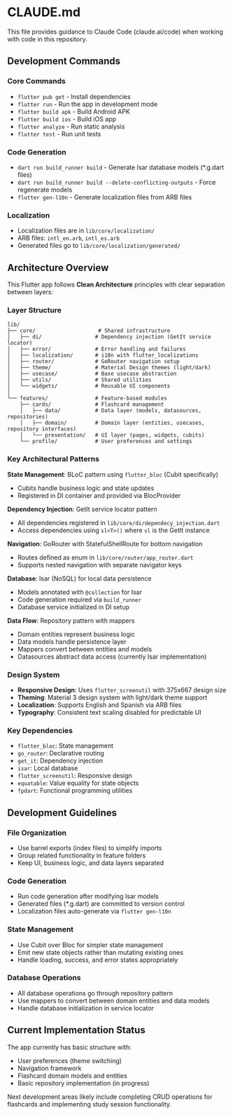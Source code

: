 # CLAUDE.md

This file provides guidance to Claude Code (claude.ai/code) when working with code in this repository.

## Development Commands

### Core Commands
- `flutter pub get` - Install dependencies
- `flutter run` - Run the app in development mode
- `flutter build apk` - Build Android APK
- `flutter build ios` - Build iOS app
- `flutter analyze` - Run static analysis
- `flutter test` - Run unit tests

### Code Generation
- `dart run build_runner build` - Generate Isar database models (*.g.dart files)
- `dart run build_runner build --delete-conflicting-outputs` - Force regenerate models
- `flutter gen-l10n` - Generate localization files from ARB files

### Localization
- Localization files are in `lib/core/localization/`
- ARB files: `intl_en.arb`, `intl_es.arb`
- Generated files go to `lib/core/localization/generated/`

## Architecture Overview

This Flutter app follows **Clean Architecture** principles with clear separation between layers:

### Layer Structure
```
lib/
├── core/                    # Shared infrastructure
│   ├── di/                 # Dependency injection (GetIt service locator)
│   ├── error/              # Error handling and failures
│   ├── localization/       # i18n with flutter_localizations
│   ├── router/             # GoRouter navigation setup
│   ├── theme/              # Material Design themes (light/dark)
│   ├── usecase/            # Base usecase abstraction
│   ├── utils/              # Shared utilities
│   └── widgets/            # Reusable UI components
│
└── features/               # Feature-based modules
    ├── cards/              # Flashcard management
    │   ├── data/           # Data layer (models, datasources, repositories)
    │   ├── domain/         # Domain layer (entities, usecases, repository interfaces)
    │   └── presentation/   # UI layer (pages, widgets, cubits)
    └── profile/            # User preferences and settings
```

### Key Architectural Patterns

**State Management**: BLoC pattern using `flutter_bloc` (Cubit specifically)
- Cubits handle business logic and state updates
- Registered in DI container and provided via BlocProvider

**Dependency Injection**: GetIt service locator pattern
- All dependencies registered in `lib/core/di/dependecy_injection.dart`
- Access dependencies using `sl<T>()` where `sl` is the GetIt instance

**Navigation**: GoRouter with StatefulShellRoute for bottom navigation
- Routes defined as enum in `lib/core/router/app_router.dart`
- Supports nested navigation with separate navigator keys

**Database**: Isar (NoSQL) for local data persistence
- Models annotated with `@collection` for Isar
- Code generation required via `build_runner`
- Database service initialized in DI setup

**Data Flow**: Repository pattern with mappers
- Domain entities represent business logic
- Data models handle persistence layer
- Mappers convert between entities and models
- Datasources abstract data access (currently Isar implementation)

### Design System
- **Responsive Design**: Uses `flutter_screenutil` with 375x667 design size
- **Theming**: Material 3 design system with light/dark theme support
- **Localization**: Supports English and Spanish via ARB files
- **Typography**: Consistent text scaling disabled for predictable UI

### Key Dependencies
- `flutter_bloc`: State management
- `go_router`: Declarative routing
- `get_it`: Dependency injection
- `isar`: Local database
- `flutter_screenutil`: Responsive design
- `equatable`: Value equality for state objects
- `fpdart`: Functional programming utilities

## Development Guidelines

### File Organization
- Use barrel exports (index files) to simplify imports
- Group related functionality in feature folders
- Keep UI, business logic, and data layers separated

### Code Generation
- Run code generation after modifying Isar models
- Generated files (*.g.dart) are committed to version control
- Localization files auto-generate via `flutter gen-l10n`

### State Management
- Use Cubit over Bloc for simpler state management
- Emit new state objects rather than mutating existing ones
- Handle loading, success, and error states appropriately

### Database Operations
- All database operations go through repository pattern
- Use mappers to convert between domain entities and data models
- Handle database initialization in service locator

## Current Implementation Status
The app currently has basic structure with:
- User preferences (theme switching)
- Navigation framework
- Flashcard domain models and entities
- Basic repository implementation (in progress)

Next development areas likely include completing CRUD operations for flashcards and implementing study session functionality.
